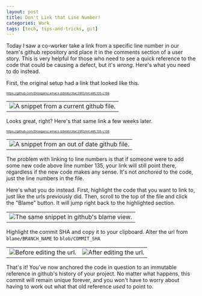```yaml
---
layout: post
title: Don't Link that Line Number!
categories: Work
tags: [tech, tips-and-tricks, git]
---
```


Today I saw a co-worker take a link from a specific line number in our team's github repository and place it in the comments section of a user story. This is very helpful for those who need to see a quick reference to the code that could be causing a defect, but it's *wrong*. Here's what you need to do instead.

First, the original setup had a link that looked like this.

<sub><sub><sub>https://github.com/Droogans/.emacs.d/blob/c8ac29f0/init.el#L135-L138</sub></sub></sub>

<table>
 <tr>
  <td align="center">
   <img src="http://i.imgur.com/RcNvi1C.png" alt="A snippet from a current github file."></img>
  </td>
 </tr>
</table>

Looks great, right? Here's that same link a few weeks later.

<sub><sub><sub>https://github.com/Droogans/.emacs.d/blob/c8ac29f0/init.el#L135-L138</sub></sub></sub>

<table>
 <tr>
  <td align="center">
   <img src="http://i.imgur.com/DkKkwJV.png" alt="A snippet from an out of date github file."></img>
  </td>
 </tr>
</table>

The problem with linking to line numbers is that if someone were to add some new code above line number 135, your link will still point there, regardless if the new code makes any sense. It's not *anchored* to the code, just the line numbers in the file.

Here's what you do instead. First, highlight the code that you want to link to, just like the urls previously did. Then, scroll to the top of the file and click the "Blame" button. It will jump right back to the highlighted section.

<table>
 <tr>
  <td align="center">
   <img src="http://i.imgur.com/n1lVmsZ.png" alt="The same snippet in github's blame view."></img>
  </td>
 </tr>
</table>

Highlight the commit SHA and copy it to your clipboard. Alter the url from `blame/BRANCH_NAME` to `blob/COMMIT_SHA`

<table>
 <tr>
  <td align="center">
   <img src="http://i.imgur.com/Na2qRNS.png" alt="Before editing the url."></img>
  </td>
  <td align="center">
   <img src="http://i.imgur.com/mUhKasz.png" alt="After editing the url."></img>
  </td>
 </tr>
</table>

That's it! You've now anchored the code in question to an immutable reference in github's history of your project. No matter what happens, this commit will remain unique forever, and you won't have to worry about having to work out what that old reference *used* to point to.

